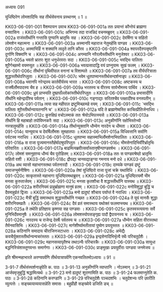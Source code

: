 अध्यायः 091

युधिष्ठिरेण लोमशादिभिः सह तीर्थसेवनाय प्रस्थानम् ॥ 1 ॥

KK03-06-091-001	वैशम्पायन उवाच 
KK03-06-091-001a	ततः प्रयान्तं कौन्तेयं ब्राह्मणा वनवासिनः ।
KK03-06-091-001c	अभिगम्य तदा राजन्निदं वचनमब्रुवन् ॥
KK03-06-091-002a	राजंस्तीर्थानि गन्तासि पुण्यानि भ्रातृभिः सह ।
KK03-06-091-002c	देवर्षिणा च सहितो लोमशेन महात्मना ॥
KK03-06-091-003a	अस्मानपि महाराज नेतुमर्हसि पाण्डव ।
KK03-06-091-003c	अस्माभिर्हि न शक्यानि त्वदृते तानि कौरव ॥
KK03-06-091-004a	श्वापरदैरुपसृष्टानि दुर्गाणि विषमाणि च ।
KK03-06-091-004c	अगम्यानि नरैरल्पैस्तीर्थानि मनुजेश्वर ॥
KK03-06-091-005a	भवतो भ्रातरः शूरा धनुर्धरवराः सदा ।
KK03-06-091-005c	भवद्भिः पालिताः शूरैर्गच्छामो वयमप्युत ॥
KK03-06-091-006a	भवत्प्रसादाद्धि वयं प्राप्नुयामः सुखं फलम् ।
KK03-06-091-006c	तीर्थानां पृथिवीपाल वनानां च विशाम्पते ॥
KK03-06-091-007a	तव वीर्यपरित्राताः शुद्धास्तीर्थपरिप्लुताः ।
KK03-06-091-007c	भवेम धूतपाप्मानस्तीर्थसन्दर्शनान्नृप ॥
KK03-06-091-008a	भवानपि नरेन्द्रस्य कार्तवीर्यस्य भारत ।
KK03-06-091-008c	अष्टकस्य च राजर्षेर्लोमपादस्य चैव ह ॥
KK03-06-091-009a	भरतस्य च वीरस्य सार्वभौमस्य पार्थिव ।
KK03-06-091-009c	ध्रुवं प्राप्स्यति दुष्प्रापाँल्लोकांस्तीर्थपरिप्लुतः ॥
KK03-06-091-010a	प्रभासादीनि तीर्थानि महेन्द्रादींश्च पर्वतान् ।
KK03-06-091-010c	गङ्गाद्याः सरितश्चैव प्लक्षादींश्च वनस्पतीन् ॥
KK03-06-091-011a	त्वया सह महीपाल द्रष्टुमिच्छामहे वयम् ।
KK03-06-091-011c	`भवद्भिः पालिताः शूरैस्तीर्थान्यायतनानि च' ॥
KK03-06-091-012a	यदि ते ब्राह्मणेष्वस्ति काचित्प्रीतिर्जनाधिप ।
KK03-06-091-012c	कुरुक्षिप्रं वचोऽस्माकं ततः श्रेयोऽभिपत्स्यसे ॥
KK03-06-091-013a	तीर्थानि हि महाबाहो तपोविघ्नकरैः सदा ।
KK03-06-091-013c	अनुकीर्णानि रक्षोभिस्तेभ्यो नस्त्रातुमर्हसि ॥
KK03-06-091-014a	तीर्थान्युक्तानि धौम्येन नारदेन च धीमता ।
KK03-06-091-014c	यान्युवाच च देवर्षिर्लोमशः सुमहातपाः ॥
KK03-06-091-015a	विधिवत्तानि सर्वाणि पर्यटस्व नराधिप ।
KK03-06-091-015c	धूतपाप्मा सहास्माभिर्लोमशेनाभिपालितः ॥
KK03-06-091-016a	स राजा पूज्यमानस्तैर्हर्षादश्रुपरिप्लुतः ।
KK03-06-091-016c	भीमसेनादिभिर्वीरैर्भ्रातृभिः परिवारितः ॥
KK03-06-091-017a	बाढमित्यब्रवीत्सर्वांस्तानृषीन्पाण्डवर्षभः ।
KK03-06-091-017c	लोमशं समनुज्ञाप्य धौम्यं चैव पुरोहितम् ॥
KK03-06-091-018a	ततः स पाण्डवश्रेष्ठो भ्रातृभिः सहितो वशी ।
KK03-06-091-018c	द्रौपद्या चानवद्याङ्ग्या गमनाय मनो दधे ॥
KK03-06-091-019a	अथ व्यासो महाभागस्तथा पर्वतनारदौ ।
KK03-06-091-019c	दाम्यके पाण्डवं द्रष्टुं समाजग्मुर्मनीषिणः ॥
KK03-06-091-020a	तेषां युधिष्ठिरो राजा पूजां चक्रे यथाविधि ।
KK03-06-091-020c	सत्कृतास्ते महाभागा युधिष्ठिरमथाब्रुवन् ॥
KK03-06-091-021a	युधिष्ठिरयमौ भीम मनसा कुरुतार्जवम् ।
KK03-06-091-021c	मनसा कृतशौचा वै शद्धास्तीर्थानि यास्यथ ॥
KK03-06-091-022a	शरीरनियमं प्राहुर्ब्राह्मणा मानुषं व्रतम् ।
KK03-06-091-022c	मनोविशुद्धां बुद्धिं च दैवमाहुर्व्रतं द्विजाः ॥
KK03-06-091-023a	मनो ह्यदुष्टं शौचाय पर्याप्तं वै नराधिप ।
KK03-06-091-023c	मैत्रीं बुद्धिं समास्थाय शुद्धास्तीर्थानि गच्छत ॥
KK03-06-091-024a	ते यूयं मानसैः शुद्धाः शरीरनियमव्रतैः ।
KK03-06-091-024c	दैवं व्रतं समास्थाय यथोक्तं फलमाप्स्यथ ॥
KK03-06-091-025a	ते तथेति प्रतिज्ञाय कृष्णया सह पाण्डवाः ।
KK03-06-091-025c	कृतस्वस्त्ययनाः सर्वे मुनिभिर्देवमानुषैः ॥
KK03-06-091-026a	लोमशस्योपसङ्गृह्य पादौ द्वैपायनस्य च ।
KK03-06-091-026c	नारदस्य च राजेन्द्र देवर्षेः पर्वतस्य च ॥
KK03-06-091-027a	धौम्येन सहिता वीरास्तथा तैर्वनवासिभिः ।
KK03-06-091-027c	मार्गशीर्ष्यामतीतायां पुष्येण प्रययुस्ततः ॥
KK03-06-091-028a	कठिनानि समादाय चीराजिनजटाधराः ।
KK03-06-091-028c	अभेद्यैः कवचैर्युक्तास्तीर्थान्यन्वचरंस्ततः ॥
KK03-06-091-029a	इन्द्रसेनादिभिर्भृत्यै रथैः परिचतुर्दशैः ।
KK03-06-091-029c	महानसव्यापृतैश्च तथाऽन्यैः परिचारकैः ॥
KK03-06-091-030a	सायुधा बद्धनिस्त्रिंशास्तूणवन्तः समार्गणाः ।
KK03-06-091-030c	प्राङ्मुखाः प्रययुर्वीराः पाण्डवा जनमेजय ॥

इति श्रीमन्महाभारते अरण्यपर्वणि तीर्थयात्रापर्वणि एकनवतितमोऽध्यायः ॥ 91 ॥

3-91-7 तीर्थसंस्पर्शनान्नृपेति क. पाठः ॥ 3-91-13 अनुकीर्णानि व्याप्तानि । नोऽस्मान् ॥ 3-91-21 आर्जवमृजुबुद्धिं श्रद्धामित्यर्थः ॥ 3-91-23 मनो ह्यदुष्टं शूराणामिति क. पाठः ॥ 3-91-24 फलमाप्नुतेति क. पाठः ॥ 3-91-28 कठिनानि करण्डानि ॥ 3-91-29 परिचतुर्दशैः पञ्चदशभिः । चतुर्दशभ्यः परि उपरीति व्युत्पत्तेः । सङ्ख्ययाव्ययासन्नेति समासः । बहुव्रीहौ सङ्ख्येये डजिति डच् ॥
